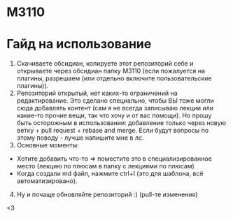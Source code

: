 # M3110

# Гайд на использование

1) Скачиваете обсидиан, копируете этот репозиторий себе и открываете через обсидиан папку M3110 (если пожалуется на плагины, разрешаем (или отдельно включите пользовательские плагины)).
2) Репозиторий открытый, нет каких-то ограничений на редактирование. Это сделано специально, чтобы ВЫ тоже могли сюда добавлять контент (сам я не всегда записываю лекции или какие-то прочие вещи, так что хочу и от вас помощи). Но прошу быть осторожным в использовании: добавление только через новую ветку + pull request + rebase and merge. Если будут вопросы по этому поводу - лучше напишите мне в лс.
3) Основные моменты:
* Хотите добавить что-то => поместите это в специализированное место (лекцию по плюсам в папку с лекциями по плюсам)
* Когда создали md файл, нажмите ctrl+I (это для шаблона, всё автоматизировано).

4) Ну и почаще обновляйте репозиторий :) (pull-те изменения)

<3
